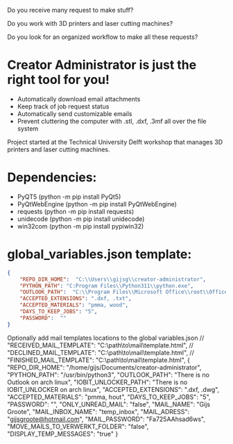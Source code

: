 
Do you receive many request to make stuff?

Do you work with 3D printers and laser cutting machines?

Do you look for an organized workflow to make all these requests?

# Creator Administrator is just the right tool for you!

* Automatically download email attachments
* Keep track of job request status
* Automatically send customizable emails
* Prevent cluttering the computer with .stl, .dxf, .3mf all over the file system

Project started at the Technical University Delft workshop that manages 3D printers and laser cutting machines.

# Dependencies:
* PyQT5 (python -m pip install PyQt5)
* PyQtWebEngine (python -m pip install PyQtWebEngine)
* requests (python -m pip install requests)
* unidecode (python -m pip install unidecode)
* win32com (python -m pip install pypiwin32)



# global_variables.json template:
```json 
{
    "REPO_DIR_HOME":  "C:\\Users\\gijsg\\creator-administrator",
    "PYTHON_PATH": "C:Program Files\\Python311\\python.exe",
    "OUTLOOK_PATH":  "C:\\Program Files\\Microsoft Office\\root\\Office16\\OUTLOOK.EXE",
    "ACCEPTED_EXTENSIONS": ".dxf, .txt",
    "ACCEPTED_MATERIALS": "pmma, wood",
    "DAYS_TO_KEEP_JOBS": "5",
    "PASSWORD":  ""
}
```
Optionally add mail templates locations to the global variables.json
    // "RECEIVED_MAIL_TEMPLATE":  "C:\\path\\to\\mail\\template.html",
    // "DECLINED_MAIL_TEMPLATE":  "C:\\path\\to\\mail\\template.html",
    // "FINISHED_MAIL_TEMPLATE":  "C:\\path\\to\\mail\\template.html",
{
    "REPO_DIR_HOME":  "/home/gijs/Documents/creator-administrator",
    "PYTHON_PATH": "/usr/bin/python3",
    "OUTLOOK_PATH":  "There is no Outlook on arch linux",
    "IOBIT_UNLOCKER_PATH":  "There is no IOBIT_UNLOCKER on arch linux",
    "ACCEPTED_EXTENSIONS": ".dxf, .dwg",
    "ACCEPTED_MATERIALS": "pmma, hout",
    "DAYS_TO_KEEP_JOBS": "5",
    "PASSWORD":  "",
    "ONLY_UNREAD_MAIL": "false",
    "MAIL_NAME": "Gijs Groote",
    "MAIL_INBOX_NAME": "temp_inbox",
    "MAIL_ADRESS": "gijsgroote@hotmail.com",
    "MAIL_PASSWORD": "Fa725AAhsad6ws",
    "MOVE_MAILS_TO_VERWERKT_FOLDER": "false",
    "DISPLAY_TEMP_MESSAGES": "true"
}
```

